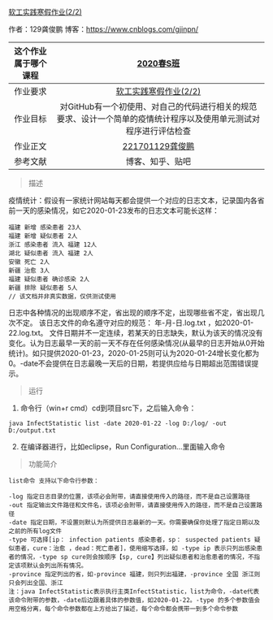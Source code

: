 [软工实践寒假作业(2/2)](https:////www.cnblogs.com/gjinpn/p/12336334.html)

作者：129龚俊鹏
博客：<https://www.cnblogs.com/gjinpn/>

| 这个作业属于哪个课程 | [2020春S班](https://edu.cnblogs.com/campus/fzu/2020SPRINGS) |
| :----: | :----: |
| 作业要求 | [软工实践寒假作业(2/2)](https://edu.cnblogs.com/campus/fzu/2020SPRINGS/homework/10287) | 
| 作业目标 | 对GitHub有一个初使用、对自己的代码进行相关的规范要求、设计一个简单的疫情统计程序以及使用单元测试对程序进行评估检查 |
| 作业正文 | [221701129龚俊鹏](https:////www.cnblogs.com/gjinpn/p/12336334.html) |
| 参考文献 | 博客、知乎、贴吧 |

>描述

疫情统计：假设有一家统计网站每天都会提供一个对应的日志文本，记录国内各省前一天的感染情况，如它2020-01-23发布的日志文本可能长这样：
```
福建 新增 感染患者 23人
福建 新增 疑似患者 2人
浙江 感染患者 流入 福建 12人
湖北 疑似患者 流入 福建 2人
安徽 死亡 2人
新疆 治愈 3人
福建 疑似患者 确诊感染 2人
新疆 排除 疑似患者 5人
// 该文档并非真实数据，仅供测试使用
```
日志中各种情况的出现顺序不定，省出现的顺序不定，出现哪些省不定，省出现几次不定。
该日志文件的命名遵守对应的规范： 年-月-日.log.txt ，如2020-01-22.log.txt。
文件日期并不一定连续，若某天的日志缺失，默认为该天的情况没有变化。认为日志最早一天的前一天不存在任何感染情况(从最早的日志开始从0开始统计)。如只提供2020-01-23，2020-01-25则可认为2020-01-24增长变化都为0。-date不会提供在日志最晚一天后的日期，若提供应给与日期超出范围错误提示。

>运行

1. 命令行（win+r cmd）cd到项目src下，之后输入命令：
```
java InfectStatistic list -date 2020-01-22 -log D:/log/ -out D:/output.txt
```
2. 在编译器进行，比如eclipse，Run Configuration...里面输入命令

>功能简介

```
list命令 支持以下命令行参数：

-log 指定日志目录的位置，该项必会附带，请直接使用传入的路径，而不是自己设置路径
-out 指定输出文件路径和文件名，该项必会附带，请直接使用传入的路径，而不是自己设置路径
-date 指定日期，不设置则默认为所提供日志最新的一天。你需要确保你处理了指定日期以及之前的所有log文件
-type 可选择[ip： infection patients 感染患者，sp： suspected patients 疑似患者，cure：治愈 ，dead：死亡患者]，使用缩写选择，如 -type ip 表示只列出感染患者的情况，-type sp cure则会按顺序【sp, cure】列出疑似患者和治愈患者的情况，不指定该项默认会列出所有情况。
-province 指定列出的省，如-province 福建，则只列出福建，-province 全国 浙江则只会列出全国、浙江
注：java InfectStatistic表示执行主类InfectStatistic，list为命令，-date代表该命令附带的参数，-date后边跟着具体的参数值，如2020-01-22。-type 的多个参数值会用空格分离，每个命令参数都在上方给出了描述，每个命令都会携带一到多个命令参数
```